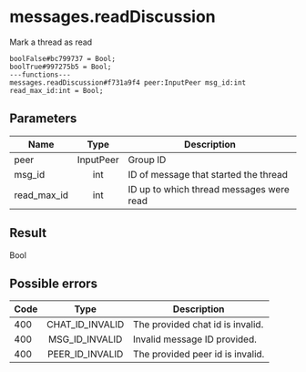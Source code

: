 # messages.readDiscussion
Mark a thread as read

```
boolFalse#bc799737 = Bool;
boolTrue#997275b5 = Bool;
---functions---
messages.readDiscussion#f731a9f4 peer:InputPeer msg_id:int read_max_id:int = Bool;
```

## Parameters
| Name | Type | Description |
| ---- | :----: | ----------- |
| peer | InputPeer | Group ID |
| msg_id | int | ID of message that started the thread |
| read_max_id | int | ID up to which thread messages were read |


## Result
Bool

## Possible errors
| Code | Type | Description |
| ---- | :----: | ----------- |
| 400 | CHAT_ID_INVALID | The provided chat id is invalid. |
| 400 | MSG_ID_INVALID | Invalid message ID provided. |
| 400 | PEER_ID_INVALID | The provided peer id is invalid. |

